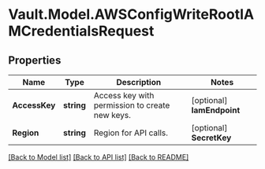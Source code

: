 # Vault.Model.AWSConfigWriteRootIAMCredentialsRequest

## Properties

Name | Type | Description | Notes
------------ | ------------- | ------------- | -------------
**AccessKey** | **string** | Access key with permission to create new keys. | [optional] **IamEndpoint** | **string** | Endpoint to custom IAM server URL | [optional] **MaxRetries** | **int** | Maximum number of retries for recoverable exceptions of AWS APIs | [optional] [default to -1]
**Region** | **string** | Region for API calls. | [optional] **SecretKey** | **string** | Secret key with permission to create new keys. | [optional] **StsEndpoint** | **string** | Endpoint to custom STS server URL | [optional] **UsernameTemplate** | **string** | Template to generate custom IAM usernames | [optional] 

[[Back to Model list]](../README.md#documentation-for-models) [[Back to API list]](../README.md#documentation-for-api-endpoints) [[Back to README]](../README.md)

